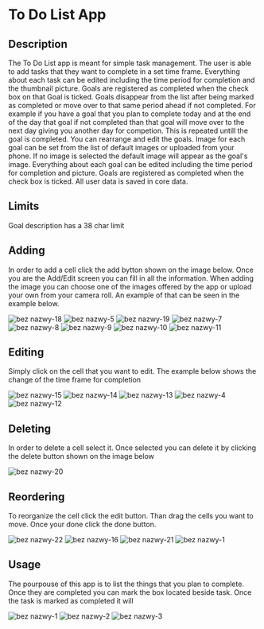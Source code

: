 # To Do List App

## Description

The To Do List app is meant for simple task management. The user is able to add tasks that they want to complete in a set time frame. Everything about each task can be edited including the time period for completion and the thumbnail picture. Goals are registered as completed when the check box on that Goal is ticked.
Goals disappear from the list after being marked as completed or move over to that same period ahead if not completed. For example if you have a goal that you plan to complete today and at the end of the day that goal if not completed than that goal will move over to the next day giving you another day for competion. This is repeated untill the goal is completed.
You can rearrange and edit the goals.
Image for each goal can be set from the list of default images or uploaded from your phone. If no image is selected the default image will appear as the goal's image.
Everything about each goal can be edited including the time period for completion and picture.
Goals are registered as completed when the check box is ticked.
All user data is saved in core data.

## Limits
Goal description has a 38 char limit

## Adding

In order to add a cell click the add bytton shown on the image below. Once you are the Add/Edit screen you can fill in all the information. When adding the image you can choose one of the images offered by the app or upload your own from your camera roll. An example of that can be seen in the example below.

![bez nazwy-18](https://user-images.githubusercontent.com/24882037/29999526-35e153ca-901a-11e7-9c15-582b86837a45.jpg)
![bez nazwy-5](https://user-images.githubusercontent.com/24882037/29999445-ab66b256-9016-11e7-9769-ecbd53e4feb3.jpg)
![bez nazwy-19](https://user-images.githubusercontent.com/24882037/29999527-35ed1426-901a-11e7-9770-0f9d33204316.jpg)
![bez nazwy-7](https://user-images.githubusercontent.com/24882037/29999444-ab668c36-9016-11e7-9889-a57ee98c3698.jpg)
![bez nazwy-8](https://user-images.githubusercontent.com/24882037/29999443-ab669816-9016-11e7-9ad7-7a6813d9b6e6.jpg)
![bez nazwy-9](https://user-images.githubusercontent.com/24882037/29999446-ab70d772-9016-11e7-9bab-cf6307033278.jpg)
![bez nazwy-10](https://user-images.githubusercontent.com/24882037/29999450-ab78dd8c-9016-11e7-9dae-da3932056d17.jpg)
![bez nazwy-11](https://user-images.githubusercontent.com/24882037/29999447-ab756be8-9016-11e7-83a1-b98987ef25df.jpg)

## Editing

Simply click on the cell that you want to edit. The example below shows the change of the time frame for completion

![bez nazwy-15](https://user-images.githubusercontent.com/24882037/29999434-ab55e606-9016-11e7-8e67-d23fdf8544ce.jpg)
![bez nazwy-14](https://user-images.githubusercontent.com/24882037/29999435-ab5623be-9016-11e7-9ec3-b850dcbf314d.jpg)
![bez nazwy-13](https://user-images.githubusercontent.com/24882037/29999448-ab7856c8-9016-11e7-8f8a-f5b6bd431581.jpg)
![bez nazwy-4](https://user-images.githubusercontent.com/24882037/29999440-ab62a990-9016-11e7-9b01-9176b622c6d3.jpg)
![bez nazwy-12](https://user-images.githubusercontent.com/24882037/29999449-ab786fe6-9016-11e7-9755-3dcea0fc02f5.jpg)

## Deleting
In order to delete a cell select it. Once selected you can delete it by clicking the delete button shown on the image below

![bez nazwy-20](https://user-images.githubusercontent.com/24882037/29999528-35f0044c-901a-11e7-97d1-953008cbe26c.jpg)

## Reordering

To reorganize the cell click the edit button. Than drag the cells you want to move. Once your done click the done button.

![bez nazwy-22](https://user-images.githubusercontent.com/24882037/29999556-a30e5da2-901b-11e7-813c-6ad27d6a3c33.jpg)
![bez nazwy-16](https://user-images.githubusercontent.com/24882037/29999439-ab5ac752-9016-11e7-819f-c65b35dc2349.jpg)
![bez nazwy-21](https://user-images.githubusercontent.com/24882037/29999557-a30e8980-901b-11e7-9738-f2986be83c95.jpg)
![bez nazwy-1](https://user-images.githubusercontent.com/24882037/29999438-ab589c34-9016-11e7-9092-52d74485d91a.jpg)

## Usage

The pourpouse of this app is to list the things that you plan to complete. Once they are completed you can mark the box located beside task. Once the task is marked as completed it will 

![bez nazwy-1](https://user-images.githubusercontent.com/24882037/29999438-ab589c34-9016-11e7-9092-52d74485d91a.jpg)
![bez nazwy-2](https://user-images.githubusercontent.com/24882037/29999437-ab588a50-9016-11e7-95bd-3095ab3ab8bb.jpg)
![bez nazwy-3](https://user-images.githubusercontent.com/24882037/29999441-ab64881e-9016-11e7-9ad2-0c0873ee6371.jpg)



















